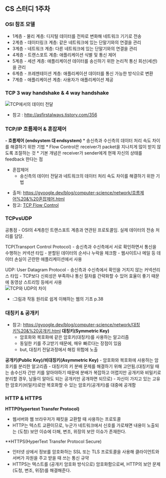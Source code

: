 ## CS 스터디 1주차

### OSI 참조 모델
* 1계층 - 물리 계층: 디지털 데이터를 전파로 변화해 네트워크 기기로 전송
* 2계층 - 데이터링크 계층: 같은 네트워크에 있는 단말기와의 연결을 관리
* 3계층 - 네트워크 계층: 다른 네트워크에 있는 단말기와의 연결을 관리
* 4계층 - 트랜스포트 계층: 애플리케이션 식별 및 통신 제어
* 5계층 - 세션 계층: 애플리케이션 데이터를 송신하기 위한 논리적 통신 회선(세션)을 관리
* 6계층 - 프레젠테이션 계층: 애플리케이션 데이터를 통신 가능한 방식으로 변환
* 7계층 - 애플리케이션 계층: 사용자가 애플리케이션 제공


### TCP 3 way handshake & 4 way handshake
![TCP에서의 데이터 전달](https://github.com/Sogang-CS-Study/CS-Study/assets/55428818/b52fede7-e6d4-48f3-bd4b-61ae9985585d)
* 참고 : http://asfirstalways.tistory.com/356


### TCP/IP 흐름제어 & 혼잡제어
**- 흐름제어 (endsystem 대 endsystem)**
    * 송신측과 수신측의 데이터 처리 속도 차이를 해결하기 위한 기법
    * Flow Control은 receiver가 packet을 지나치게 많이 받지 않도록 조절하는 것
    * 기본 개념은 receiver가 sender에게 현재 자신의 상태를 feedback 한다는 점 

- 혼잡제어
    * 송신측의 데이터 전달과 네트워크의 데이터 처리 속도 차이를 해결하기 위한 기법
 * 출처: https://gyoogle.dev/blog/computer-science/network/흐름제어%20&%20혼잡제어.html
 * 참고: [TCP Flow Control](https://www.brianstorti.com/tcp-flow-control/)

### TCPvsUDP
공통점 
    - OSI의 4계층인 트랜스포트 계층과 연관된 프로토콜임. 실제 데이터의 전송 처리를 담당.

TCP(Transport Control Protocol)
    - 송신측과 수신측에서 서로 확인하면서 통신을 수행하는 커넥션 타입
    - 분할된 데이터의 순서나 누락을 체크함
    - 웹사이트나 메일 등 데이터 손실이 곤란한 애플리케이션에서 사용
		

UDP: User Datagram Protocol
    - 송신측과 수신측에서 확인을 거치지 않는 커넥션리스 타입
    - TCP보다 신뢰성은 부족하나 통신 절차를 간략화할 수 있어 효율이 좋기 때문에 동영상 스트리밍 등에서 사용	
![TCP와 UDP의 차이](https://github.com/Sogang-CS-Study/CS-Study/assets/55428818/37babc93-94bb-49cd-9c58-3b6a7faf8ba7)
* :그림과 작동 원리로 쉽게 이해하는 웹의 기초 p.38


### 대칭키 & 공개키
* 참고: https://gyoogle.dev/blog/computer-science/network/대칭키%20&%20공개키.html
**대칭키(Symmetric Key)**
    - 암호화와 복호화에 같은 암호키(대칭키)를 사용하는 알고리즘
    - 동일한 키를 주고받기 때문에, 매우 빠르다는 장점이 있음
    - but, 대칭키 전달과정에서 해킹 위험에 노출

**공개키(Public Key)/비대칭키(Asymmetric Key)**
    - 암호화와 복호화에 사용하는 암호키를 분리한 알고리즘
    - 대칭키의 키 분배 문제를 해결하기 위해 고안됨.(대칭키일 때는 송수신자 간만 키를 알아야하기 때문에 분배가 복잡하고 어렵지만 공개키와 비밀키로 분리할 경우, 남들이 알아도 되는 공개키만 공개하면 되므로)
    - 자신이 가지고 있는 고유한 암호키(비밀키)로만 복호화할 수 있는 암호키(공개키)를 대중에 공개함


### HTTP & HTTPS
**HTTP(Hypertext Transfer Protocol)**
* 웹서버와 웹 브라우저가 패킷을 교환할 때 사용하는 프로토콜
* HTTP는 텍스트 교환이므로, 누군가 네트워크에서 신호를 가로채면 내용이 노출되는 (도청) 보안 이슈에 더해, 변조, 위장의 보안 이슈가 존재한다.
  
**HTTPS(HyperText Transfer Protocol Secure)
* 인터넷 상에서 정보를 암호화하는 SSL 또는 TLS  프로토콜을 사용해 클라이언트와 서버가 자원을 주고 받을 때 쓰는 통신 규약
* HTTPS는 텍스트를 (공개키 암호화 방식으로) 암호화함으로써, HTTP의 보안 문제(도청, 변조, 위장)를 해결해준다.

